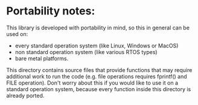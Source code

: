 # Portability notes:

This library is developed with portability in mind, so this in general can be used on:
- every standard operation system (like Linux, Windows or MacOS)
- non standard operation system (like various RTOS types)
- bare metal platforms.

This directory contains source files that provide functions that may require additional work to run 
the code (e.g. file operations requires fprintf() and FILE operation). Don't worry about this if you would like to use it on a standard operation system, because every function inside this directory is already ported.
